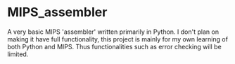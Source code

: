 # MIPS_assembler
A very basic MIPS 'assembler' written primarily in Python. I don't plan on making it have full functionality, this project is mainly for my own learning of both Python and MIPS. Thus functionalities such as error checking will be limited.
